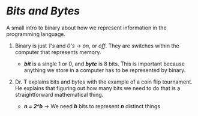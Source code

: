 # ***Bits and Bytes***
A small intro to binary about how we represent information in the programming language.

1. Binary is just *1's* and *0's* → *on*, or *off*. They are switches within the computer that represents memory.
    - ***bit*** is a single 1 or 0, and ***byte*** is 8 bits. This is important because anything we store in a computer has to be represented by binary.

2. Dr. T explains bits and bytes with the example of a coin flip tournament. He explains that figuring out how many bits we need to do that is a straightforward mathematical thing.
    - ***n = 2^b***  → We need ***b*** bits to represent ***n*** distinct things